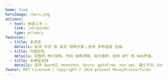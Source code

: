```yaml
---
home: true
heroImage: /hero.png
actions:
  - text: 快速上手 →
    link: /zh/guide/
    type: primary
features:
  - title: 多语言
    details: 支持 中文 和 英文 视频文案；支持 多种语音 合成。
  - title: 可维护性
    details: 完整的 MVC架构，代码 结构清晰，易于维护，支持 API 和 Web界面。
  - title: 多模型支持
    details: 支持 OpenAI、moonshot、Azure、gpt4free、one-api、通义千问、Google Gemini、Ollama 等多种模型接入。
footer: MIT Licensed | Copyright © 2024-present MoneyPrinterTurbo
---
```

